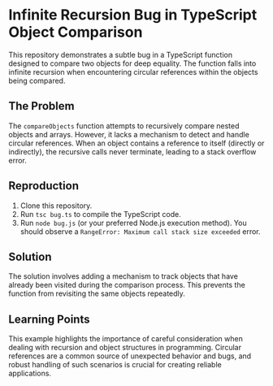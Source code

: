 # Infinite Recursion Bug in TypeScript Object Comparison

This repository demonstrates a subtle bug in a TypeScript function designed to compare two objects for deep equality. The function falls into infinite recursion when encountering circular references within the objects being compared.

## The Problem

The `compareObjects` function attempts to recursively compare nested objects and arrays. However, it lacks a mechanism to detect and handle circular references.  When an object contains a reference to itself (directly or indirectly), the recursive calls never terminate, leading to a stack overflow error.

## Reproduction

1. Clone this repository.
2. Run `tsc bug.ts` to compile the TypeScript code.
3. Run `node bug.js` (or your preferred Node.js execution method). You should observe a `RangeError: Maximum call stack size exceeded` error.

## Solution

The solution involves adding a mechanism to track objects that have already been visited during the comparison process.  This prevents the function from revisiting the same objects repeatedly.

## Learning Points

This example highlights the importance of careful consideration when dealing with recursion and object structures in programming.  Circular references are a common source of unexpected behavior and bugs, and robust handling of such scenarios is crucial for creating reliable applications.